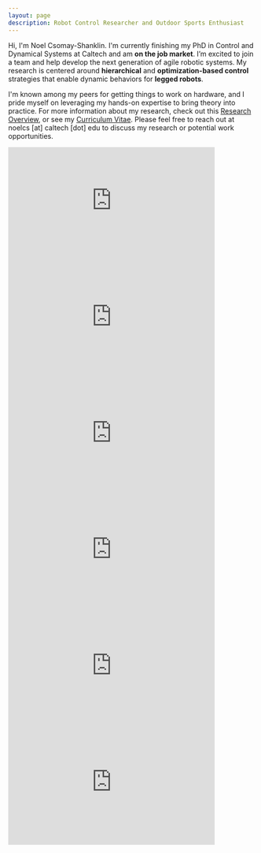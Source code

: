 ```yaml
---
layout: page
description: Robot Control Researcher and Outdoor Sports Enthusiast
---
```


<head>
<style>

/* Media query for smaller screens */
@media screen and (max-width: 600px) {
  .image, .text {
    float: none;
    width: 100%;
    text-align: center;
  }
  .image iframe {
    width: 100%; /* Optional: Adjust image size for smaller screens */
    margin: auto;
  }
}

</style>
</head>

Hi, I'm Noel Csomay-Shanklin. I'm currently finishing my PhD in Control and Dynamical Systems at Caltech and am <b>on the job market</b>. I’m excited to join a team and help develop the next generation of agile robotic systems. My research is centered around <b>hierarchical</b> and <b>optimization-based control</b> strategies that enable dynamic behaviors for <b>legged robots</b>.

I'm known among my peers for getting things to work on hardware, and I pride myself on leveraging my hands-on expertise to bring theory into practice. For more information about my research, check out this <a href="{{ site.baseurl }}/research/2024/10/21/ResearchOverview/">Research Overview</a>, or see my <a href="{{ site.baseurl }}/img/Noel_Csomay-Shanklin_CV.pdf">Curriculum Vitae</a>. Please feel free to reach out at noelcs [at] caltech [dot] edu to discuss my research or potential work opportunities.

<div class="image">
 <iframe width="420" height="236"
src="https://www.youtube.com/embed/k3YuoKA4HNk?si=04ee10TQb8x4zgyN" title="YouTube video player" frameborder="0" allow="accelerometer; autoplay; clipboard-write; encrypted-media; gyroscope; picture-in-picture; web-share" referrerpolicy="strict-origin-when-cross-origin" allowfullscreen>
</iframe>  
 <iframe width="420" height="236"
src="https://www.youtube.com/embed/TrScjfhp3G4?si=o-SL25R5DOx3qrtF" title="YouTube video player" frameborder="0" allow="accelerometer; autoplay; clipboard-write; encrypted-media; gyroscope; picture-in-picture; web-share" referrerpolicy="strict-origin-when-cross-origin" allowfullscreen>
</iframe> 
</div>
<div class="image">
<iframe width="420" height="236" src="https://www.youtube.com/embed/buOGBITIJio?si=_Bk4YuvR1NKSQnv5" title="YouTube video player" frameborder="0" allow="accelerometer; autoplay; clipboard-write; encrypted-media; gyroscope; picture-in-picture; web-share" referrerpolicy="strict-origin-when-cross-origin" allowfullscreen></iframe>
<iframe width="420" height="236" src="https://www.youtube.com/embed/3g8ZNsCWdOA?si=ERLIRW2tKAQUUFvc" title="YouTube video player" frameborder="0" allow="accelerometer; autoplay; clipboard-write; encrypted-media; gyroscope; picture-in-picture; web-share" referrerpolicy="strict-origin-when-cross-origin" allowfullscreen></iframe>
</div>
<div class="image">
<iframe width="420" height="236" src="https://www.youtube.com/embed/vbuJNYusQvo?si=V_KGFbSdgGzOTbDr" title="YouTube video player" frameborder="0" allow="accelerometer; autoplay; clipboard-write; encrypted-media; gyroscope; picture-in-picture; web-share" referrerpolicy="strict-origin-when-cross-origin" allowfullscreen></iframe>
<iframe width="420" height="236" src="https://www.youtube.com/embed/56L-xtvJVuo?si=7Tm1Ob6XeJj91n8y" title="YouTube video player" frameborder="0" allow="accelerometer; autoplay; clipboard-write; encrypted-media; gyroscope; picture-in-picture; web-share" referrerpolicy="strict-origin-when-cross-origin" allowfullscreen></iframe>
</div>





<!-- At the moment, I'm very excited about the relationship between low level controllers and online planning algorithms, and the guarantees that can be made in a combined framework. I am also interested in the application of model predictive control as a tool to achieve bipedal locomotion, and how it can be paired with offline trajectory optimization to improve runtime efficiency and increase the complexity of behaviors. 
 -->

